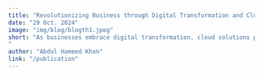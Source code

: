 ```yaml
---
title: "Revolutionizing Business through Digital Transformation and Cloud Solutions"
date: "29 Oct. 2024"
image: "img/blog/blogth1.jpeg"
short: "As businesses embrace digital transformation, cloud solutions play a pivotal role in reshaping operational paradigms. This blog delves into the symbiotic relationship between digitalization and cloud computing for progressive businesses.
"
author: "Abdul Hameed Khan"
link: "/publication"
---
```

